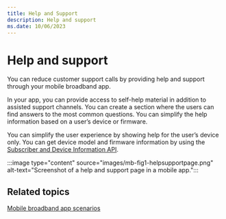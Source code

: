 ```yaml
---
title: Help and Support
description: Help and support
ms.date: 10/06/2023
---
```


# Help and support

You can reduce customer support calls by providing help and support through your mobile broadband app.

In your app, you can provide access to self-help material in addition to assisted support channels. You can create a section where the users can find answers to the most common questions. You can simplify the help information based on a user’s device or firmware.

You can simplify the user experience by showing help for the user’s device only. You can get device model and firmware information by using the [Subscriber and Device Information API](subscriber-and-device-information-api.md).

:::image type="content" source="images/mb-fig1-helpsupportpage.png" alt-text="Screenshot of a help and support page in a mobile app.":::

## <span id="related_topics"></span>Related topics

[Mobile broadband app scenarios](./account-management.md)
